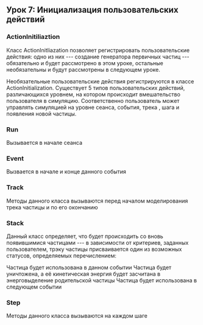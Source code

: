 ## Урок 7: Инициализация пользовательских действий

### ActionInitiliaztion
Класс ActionInitliazation позволяет регистрировать пользовательские действия: одно из них --- создание генератора первичных частиц --- обязательно и будет рассмотрено в этом уроке, остальные необязательны и будут рассмотрены в следующем уроке.


Необязательные пользовательские действия регистрируются в классе ActionInitialization. Существует 5 типов пользовательских действий, различающихся уровнем, на котором происходит вмешательство пользователя в симуляцию. Соответственно пользователь может управлять симуляцией на уровне сеанса, события, трека , шага и появления новой частицы.

### Run
Вызывается в начале сеанса

### Event
Вызвается в начале и конце данного события

### Track
Методы данного класса вызываются перед началом моделирования трека частицы и по его окончанию

### Stack
Данный класс определяет, что будет происходить со вновь появившимися частицами --- в зависимости от критериев, заданных пользователем, трэку частицы присваивается один из возможных статусов, определяемых перечислением: 

Частица будет использована в данном событии
Частица будет уничтожена, а её кинетическая энергия будет засчитана в энерговыделение родительской частицы
Частица будет использована в следующем событии
 

### Step

Методы данного класса вызываются на каждом шаге



